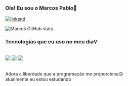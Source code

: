 ### Ola! Eu sou o Marcos Pablo👋

[![linkend](https://img.shields.io/badge/LinkedIn-0077B5?style=for-the-badge&logo=linkedin&logoColor=white)](https://www.linkedin.com/in/nord-kis-b7a0b0215/)


![Marcos GitHub stats](https://github-readme-stats.vercel.app/api?username=Rinpiki&show_icons=true&theme=dracula)

### Tecnologias que eu uso no meu dia💡

<div style="display: inline_block"><br/>
   <img aling="center" src="https://img.shields.io/badge/HTML5-E34F26?style=for-the-badge&logo=html5&logoColor=white"/>
   <img aling="center" src="https://img.shields.io/badge/CSS3-1572B6?style=for-the-badge&logo=css3&logoColor=white"/>
   <img aling="center" src="https://img.shields.io/badge/JavaScript-323330?style=for-the-badge&logo=javascript&logoColor=F7DF1E"/>
 
</div><br>

Adora a liberdade que a programação me proporciona🙃<br>
atualmente eu estou estudando
